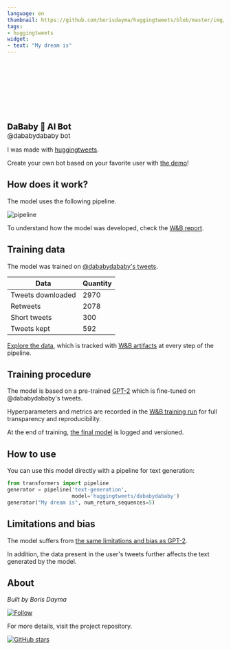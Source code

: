 ```yaml
---
language: en
thumbnail: https://github.com/borisdayma/huggingtweets/blob/master/img/logo.png?raw=true
tags:
- huggingtweets
widget:
- text: "My dream is"
---
```


<div>
<div style="width: 132px; height:132px; border-radius: 50%; background-size: cover; background-image: url('https://pbs.twimg.com/profile_images/1325253702815510530/aRBRhmOs_400x400.jpg')">
</div>
<div style="margin-top: 8px; font-size: 19px; font-weight: 800">DaBaby 🤖 AI Bot </div>
<div style="font-size: 15px">@dababydababy bot</div>
</div>

I was made with [huggingtweets](https://github.com/borisdayma/huggingtweets).

Create your own bot based on your favorite user with [the demo](https://colab.research.google.com/github/borisdayma/huggingtweets/blob/master/huggingtweets-demo.ipynb)!

## How does it work?

The model uses the following pipeline.

![pipeline](https://github.com/borisdayma/huggingtweets/blob/master/img/pipeline.png?raw=true)

To understand how the model was developed, check the [W&B report](https://wandb.ai/wandb/huggingtweets/reports/HuggingTweets-Train-a-Model-to-Generate-Tweets--VmlldzoxMTY5MjI).

## Training data

The model was trained on [@dababydababy's tweets](https://twitter.com/dababydababy).

| Data | Quantity |
| --- | --- |
| Tweets downloaded | 2970 |
| Retweets | 2078 |
| Short tweets | 300 |
| Tweets kept | 592 |

[Explore the data](https://wandb.ai/wandb/huggingtweets/runs/2pxo4nhg/artifacts), which is tracked with [W&B artifacts](https://docs.wandb.com/artifacts) at every step of the pipeline.

## Training procedure

The model is based on a pre-trained [GPT-2](https://huggingface.co/gpt2) which is fine-tuned on @dababydababy's tweets.

Hyperparameters and metrics are recorded in the [W&B training run](https://wandb.ai/wandb/huggingtweets/runs/3byz0p03) for full transparency and reproducibility.

At the end of training, [the final model](https://wandb.ai/wandb/huggingtweets/runs/3byz0p03/artifacts) is logged and versioned.

## How to use

You can use this model directly with a pipeline for text generation:

```python
from transformers import pipeline
generator = pipeline('text-generation',
                     model='huggingtweets/dababydababy')
generator("My dream is", num_return_sequences=5)
```

## Limitations and bias

The model suffers from [the same limitations and bias as GPT-2](https://huggingface.co/gpt2#limitations-and-bias).

In addition, the data present in the user's tweets further affects the text generated by the model.

## About

*Built by Boris Dayma*

[![Follow](https://img.shields.io/twitter/follow/borisdayma?style=social)](https://twitter.com/intent/follow?screen_name=borisdayma)

For more details, visit the project repository.

[![GitHub stars](https://img.shields.io/github/stars/borisdayma/huggingtweets?style=social)](https://github.com/borisdayma/huggingtweets)
